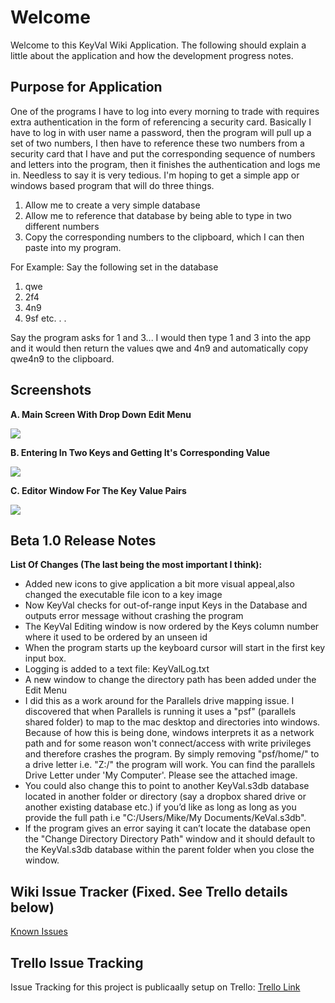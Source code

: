 # Welcome

Welcome to this KeyVal Wiki Application. The following should explain a little about the application and how the development progress notes. 

## Purpose for Application

One of the programs I have to log into every morning to trade with 
requires extra authentication in the form of referencing a security 
card.  Basically I have to log in with user name a password, then the 
program will pull up a set of two numbers, I then have to reference 
these two numbers from a security card that I have and put the 
corresponding sequence of numbers and letters into the program, then it 
finishes the authentication and logs me in.  Needless to say it is very 
tedious.
I'm hoping to get a simple app or windows based program that will do 
three things.

1.  Allow me to create a very simple database
2.  Allow me to reference that database by being able to type in two 
different numbers
3.  Copy the corresponding numbers to the clipboard, which I can then 
paste into my program.
 
For Example:  Say the following set in the database
 
1. qwe
2. 2f4
3. 4n9
4. 9sf etc. . . 
 
Say the program asks for 1 and 3... I would then type 1 and 3 into the 
app and it would then return the values qwe and 4n9 and automatically 
copy qwe4n9 to the clipboard.

## Screenshots

__A. Main Screen With Drop Down Edit Menu__

![](https://i.imgur.com/Rkz1oES.png)

__B. Entering In Two Keys and Getting It's Corresponding Value__

![](https://i.imgur.com/uJDHEW8.png)

__C. Editor Window For The Key Value Pairs__

![](https://i.imgur.com/kcwE1qM.png)

## Beta 1.0 Release Notes
__List Of Changes (The last being the most important I think):__

* Added new icons to give application a bit more visual appeal,also changed the executable file icon to a key image
* Now KeyVal checks for out-of-range input Keys in the Database and outputs error message without crashing the program 
*  The KeyVal Editing window is now ordered by the Keys column number where it used to be ordered by an unseen id
* When the program starts up the keyboard cursor will start in the first key input box.
* Logging is added to a text file: KeyValLog.txt
* A new window to change the directory path has been added under the Edit Menu
* I did this as a work around for the Parallels drive mapping issue. I discovered that when Parallels is running it uses a "psf" (parallels shared folder) to map to the mac desktop and directories into windows. Because of how this is being done, windows interprets it as a network path and for some reason won't connect/access with write privileges and therefore crashes the program. By simply removing "psf/home/" to a drive letter i.e. "Z:/" the program will work. You can find the parallels Drive Letter under 'My Computer'. Please see the attached image.
* You could also change this to point to another KeyVal.s3db database located in another folder or directory (say a dropbox shared drive or another existing database etc.) if you’d like as long as long as you provide the full path i.e "C:/Users/Mike/My Documents/KeVal.s3db". 
* If the program gives an error saying it can’t locate the database open the "Change Directory Directory Path" window and it should default to the KeyVal.s3db database within the parent folder when you close the window.

## Wiki Issue Tracker (Fixed. See Trello details below)
[Known Issues](https://bitbucket.org/mkene927/keyval/wiki/Known%20Issues)

## Trello Issue Tracking

Issue Tracking for this project is publicaally setup on Trello: [Trello Link](https://trello.com/b/5P8x8DLU/keyval-app-dev)
